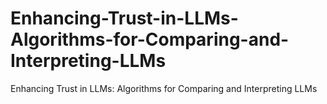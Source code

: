 # Enhancing-Trust-in-LLMs-Algorithms-for-Comparing-and-Interpreting-LLMs
Enhancing Trust in LLMs: Algorithms for Comparing and Interpreting LLMs
